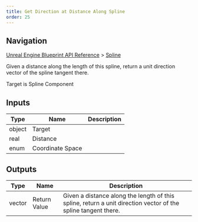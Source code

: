 ```yaml
---
title: Get Direction at Distance Along Spline
order: 25
---
```

## Navigation

[Unreal Engine Blueprint API Reference](https://dev.epicgames.com/documentation/en-us/unreal-engine/BlueprintAPI) > [Spline](https://dev.epicgames.com/documentation/en-us/unreal-engine/BlueprintAPI/Spline)

Given a distance along the length of this spline, return a unit direction vector of the spline tangent there.

Target is Spline Component

## Inputs

| Type | Name | Description |
| --- | --- | --- |
| object | Target |  |
| real | Distance |  |
| enum | Coordinate Space |  |

## Outputs

| Type | Name | Description |
| --- | --- | --- |
| vector | Return Value | Given a distance along the length of this spline, return a unit direction vector of the spline tangent there. |
